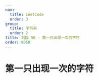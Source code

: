 ```yaml
---
nav:
  title: LeetCode
  order: 3
group:
  title: 字符串
  order: 2
title: 剑指 50 - 第一只出现一次的字符
order: 8050
---
```


# 第一只出现一次的字符
